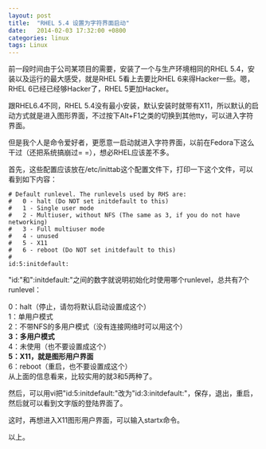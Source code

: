 ```yaml
---
layout: post
title:  "RHEL 5.4 设置为字符界面启动"
date:   2014-02-03 17:32:00 +0800
categories: linux
tags: Linux
---
```


前一段时间由于公司某项目的需要，安装了一个与生产环境相同的RHEL 5.4，安装以及运行的最大感受，就是RHEL 5看上去要比RHEL 6来得Hacker一些。嗯，RHEL 6已经已经够Hacker了，RHEL 5更加Hacker。

跟RHEL6.4不同，RHEL 5.4没有最小安装，默认安装时就带有X11，所以默认的启动方式就是进入图形界面，不过按下Alt+F1之类的切换到其他tty，可以进入字符界面。

但是我个人是命令爱好者，更愿意一启动就进入字符界面，以前在Fedora下这么干过（还把系统搞崩过= =），想必RHEL应该差不多。

首先，这些配置应该放在/etc/inittab这个配置文件下，打印一下这个文件，可以看到如下内容：

    # Default runlevel. The runlevels used by RHS are:
    #   0 - halt (Do NOT set initdefault to this)
    #   1 - Single user mode
    #   2 - Multiuser, without NFS (The same as 3, if you do not have networking)
    #   3 - Full multiuser mode
    #   4 - unused
    #   5 - X11
    #   6 - reboot (Do NOT set initdefault to this)
    #
    id:5:initdefault:

"id:"和":initdefault:"之间的数字就说明初始化时使用哪个runlevel，总共有7个runlevel：

0：halt（停止，请勿将默认启动设置成这个）  
1：单用户模式  
2：不带NFS的多用户模式（没有连接网络时可以用这个）  
**3：多用户模式**  
4：未使用（也不要设置成这个）  
**5：X11，就是图形用户界面**  
6：reboot（重启，也不要设置成这个）  
从上面的信息看来，比较实用的就3和5两种了。

然后，可以用vi把"id:5:initdefault:"改为"id:3:initdefault:"，保存，退出，重启，然后就可以看到文字版的登陆界面了。

这时，再想进入X11图形用户界面，可以输入startx命令。

以上。
